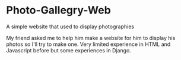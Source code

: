 # Photo-Gallegry-Web
A simple website that used to display photographies 

My friend asked me to help him make a website for him to display his photos so I'll try to make one.
Very limited experience in HTML and Javascript before but some experiences in Django.
